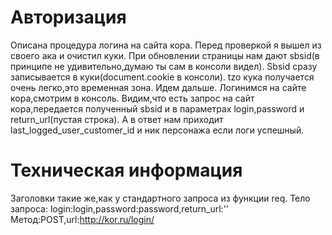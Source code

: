# Авторизация
Описана процедура логина на сайта кора.
Перед проверкой я вышел из своего ака и очистил куки.
При обновлении страницы нам дают sbsid(в принципе не удивительно,думаю ты сам в консоли видел).
Sbsid сразу записывается в куки(document.cookie в консоли).
tzo кука получается очень легко,это временная зона.
Идем дальше.
Логинимся на сайте кора,смотрим в консоль.
Видим,что есть запрос на сайт кора,передается полученный sbsid и в параметрах login,password и return_url(пустая строка).
А в ответ нам приходит last_logged_user_customer_id и ник персонажа если логи успешный.
# Техническая информация
Заголовки такие же,как у стандартного запроса из функции req.
Тело запроса:
login:login,password:password,return_url:''
Метод:POST,url:http://kor.ru/login/
